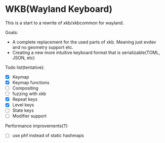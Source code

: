 # WKB(Wayland Keyboard)

This is a start to a rewrite of xkb/xkbcommon for wayland.

Goals: 
- A complete replacement for the used parts of xkb. Meaning just evdev and no geometry support etc.
- Creating a new more intuitive keyboard format that is serializable(TOML, JSON, etc)

Todo list(tentative):
- [x] Keymap
- [x] Keymap functions 
- [ ] Compositing
- [ ] fuzzing with xkb 
- [x] Repeat keys
- [x] Level keys
- [ ] State keys
- [ ] Modifier support

Performance improvements(?):
- [ ] use phf instead of static hashmaps
